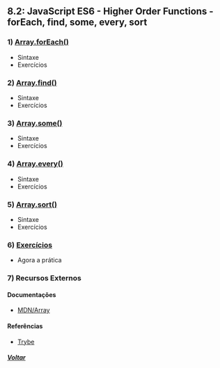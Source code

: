 ## 8.2: JavaScript ES6 - Higher Order Functions - forEach, find, some, every, sort

### 1) [Array.forEach()](Z-conteudo-recursos/array-foreach.md#arrayforeach)
- Sintaxe
- Exercícios

### 2) [Array.find()](Z-conteudo-recursos/array-find.md#arrayfind)
- Sintaxe
- Exercícios

### 3) [Array.some()](Z-conteudo-recursos/array-some.md#arraysome)
- Sintaxe
- Exercícios

### 4) [Array.every()](Z-conteudo-recursos/array-every.md#arrayevery)
- Sintaxe
- Exercícios

### 5) [Array.sort()](Z-conteudo-recursos/array-sort.md#arraysort)
- Sintaxe
- Exercícios

### 6) [Exercícios]()
- Agora a prática

### 7) Recursos Externos

#### Documentações
- [MDN/Array](https://developer.mozilla.org/pt-BR/docs/Web/JavaScript/Reference/Global_Objects/Array)

#### Referências
- [Trybe](https://www.betrybe.com/)

##### [Voltar](https://github.com/nnnnadia/trybe-exercicios#bloco-8-higher-order-functions-do-javascript-es6)
